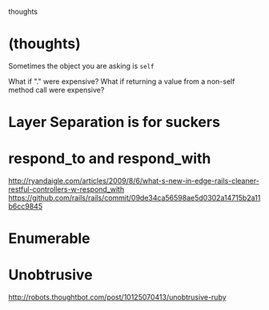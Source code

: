 thoughts
# (thoughts)

Sometimes the object you are asking is `self`

What if "." were expensive? 
What if returning a value from a non-self method call were expensive?


# Layer Separation is for suckers

# respond_to and respond_with

http://ryandaigle.com/articles/2009/8/6/what-s-new-in-edge-rails-cleaner-restful-controllers-w-respond_with
https://github.com/rails/rails/commit/09de34ca56598ae5d0302a14715b2a11b6cc9845


# Enumerable

# Unobtrusive
http://robots.thoughtbot.com/post/10125070413/unobtrusive-ruby

